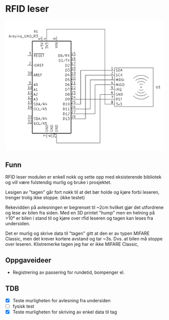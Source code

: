 # RFID leser

![image](Schematic.png)

## Funn
RFID leser modulen er enkell nokk og sette opp med eksisterende bibliotek og vill være fulstendig murlig og bruke i prosjektet.

Lesigen av "tagen" går fort nokk til at det bør holde og kjøre forbi leseren, trenger trolig ikke stoppe. (ikke testet)

Rekevidden på avlesningen er begrenset til ~2cm hvilket gjør det utfordrene og lese av bilen fra siden. Med en 3D printet "hump" men en helning på >10&deg; er bilen i stand til og kjøre over rfid leseren og tagen kan leses fra undersiden.

Det er murlig og skrive data til "tagen" gitt at den er av typen MIFARE Classic, men det krever kortere avstand og tar ~3s. Dvs. at bilen må stoppe over leseren. Klistremerke tagen jeg har er ikke MIFARE Classic, 

## Oppgaveideer
* Registrering av passering for rundetid, bompenger el.

## TDB
- [x] Teste murligheten for avlesning fra undersiden
- [ ] fysisk test
- [x] Teste murligheten for skriving av enkel data til tag